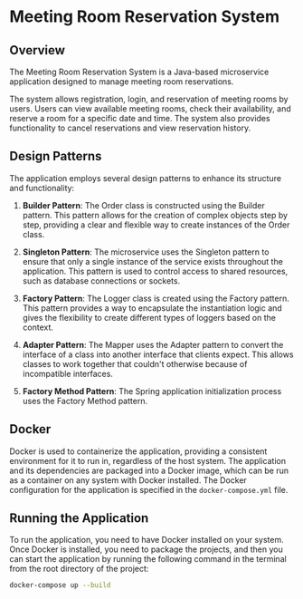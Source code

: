 # Meeting Room Reservation System

## Overview

The Meeting Room Reservation System is a Java-based microservice application designed to manage meeting room reservations.

The system allows registration, login, and reservation of meeting rooms by users. Users can view available meeting rooms, check their availability, and reserve a room for a specific date and time. The system also provides functionality to cancel reservations and view reservation history.
## Design Patterns

The application employs several design patterns to enhance its structure and functionality:

1. **Builder Pattern**: The Order class is constructed using the Builder pattern. This pattern allows for the creation of complex objects step by step, providing a clear and flexible way to create instances of the Order class.

2. **Singleton Pattern**: The microservice uses the Singleton pattern to ensure that only a single instance of the service exists throughout the application. This pattern is used to control access to shared resources, such as database connections or sockets.

3. **Factory Pattern**: The Logger class is created using the Factory pattern. This pattern provides a way to encapsulate the instantiation logic and gives the flexibility to create different types of loggers based on the context.

4. **Adapter Pattern**: The Mapper uses the Adapter pattern to convert the interface of a class into another interface that clients expect. This allows classes to work together that couldn't otherwise because of incompatible interfaces.

5. **Factory Method Pattern**: The Spring application initialization process uses the Factory Method pattern.
## Docker

Docker is used to containerize the application, providing a consistent environment for it to run in, regardless of the host system. The application and its dependencies are packaged into a Docker image, which can be run as a container on any system with Docker installed. The Docker configuration for the application is specified in the `docker-compose.yml` file.

## Running the Application

To run the application, you need to have Docker installed on your system. 
Once Docker is installed, you need to package the projects, and then you can start the application by running the following command in the terminal
from the root directory of the project:

```bash
docker-compose up --build